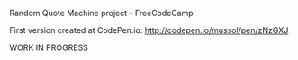 Random Quote Machine project - FreeCodeCamp

First version created at CodePen.io: http://codepen.io/mussol/pen/zNzGXJ

WORK IN PROGRESS